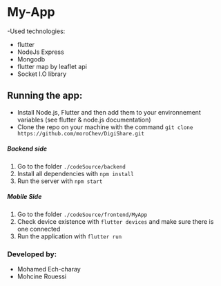 # My-App
-Used technologies:
  * flutter
  * NodeJs Express
  * Mongodb
  * flutter map by leaflet api
  * Socket I.O library
  
## Running the app:
- Install Node.js, Flutter and then add them to your environnement variables (see flutter & node.js documentation)
- Clone the repo on your machine with the command `git clone https://github.com/moroChev/DigiShare.git`
##### Backend side
1. Go to the folder `./codeSource/backend` 
2. Install all dependencies with `npm install`
3. Run the server with `npm start`
##### Mobile Side
1. Go to the folder `./codeSource/frontend/MyApp` 
2. Check device existence with `flutter devices` and make sure there is one connected 
3. Run the application with `flutter run`

### Developed by:
- Mohamed Ech-charay
- Mohcine Rouessi
